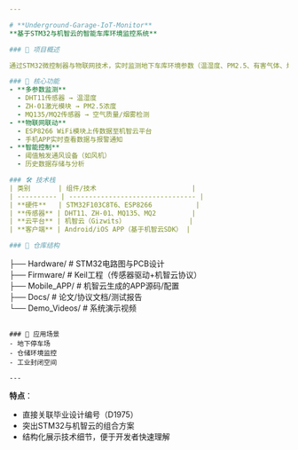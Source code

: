 ```yaml
---

# **Underground-Garage-IoT-Monitor**  
**基于STM32与机智云的智能车库环境监控系统**  

### 🚀 项目概述

通过STM32微控制器与物联网技术，实时监测地下车库环境参数（温湿度、PM2.5、有害气体、烟雾浓度），结合机智云平台与手机APP实现远程监控与通风控制，预防环境污染风险。  

### 🌟 核心功能  
- **多参数监测**  
  - DHT11传感器 → 温湿度  
  - ZH-01激光模块 → PM2.5浓度  
  - MQ135/MQ2传感器 → 空气质量/烟雾检测  
- **物联网联动**  
  - ESP8266 WiFi模块上传数据至机智云平台  
  - 手机APP实时查看数据与报警通知  
- **智能控制**  
  - 阈值触发通风设备（如风机）  
  - 历史数据存储与分析  

### 🛠️ 技术栈  
| 类别       | 组件/技术                        |
| ---------- | -------------------------------- |
| **硬件**   | STM32F103C8T6、ESP8266           |
| **传感器** | DHT11、ZH-01、MQ135、MQ2         |
| **云平台** | 机智云（Gizwits）                |
| **客户端** | Android/iOS APP（基于机智云SDK） |

### 📂 仓库结构  
```  
├── Hardware/           # STM32电路图与PCB设计  
├── Firmware/           # Keil工程（传感器驱动+机智云协议）  
├── Mobile_APP/         # 机智云生成的APP源码/配置  
├── Docs/               # 论文/协议文档/测试报告  
└── Demo_Videos/        # 系统演示视频  
```

### 📌 应用场景  
- 地下停车场  
- 仓储环境监控  
- 工业封闭空间  

---
```


**特点**：  
- 直接关联毕业设计编号（D1975）  
- 突出STM32与机智云的组合方案  
- 结构化展示技术细节，便于开发者快速理解  
